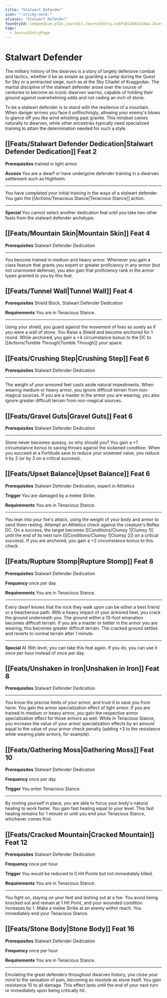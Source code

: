 ```yaml
---
title: "Stalwart Defender"
icon: ":sticky-note:"
aliases: "Stalwart Defender"
foundryId: Compendium.pf2e.journals.JournalEntry.vx5FGEG34AxI2dow.JournalEntryPage.ukLpSqTkmRLvZj0z
tags:
  - JournalEntryPage
---
```


# Stalwart Defender
The military history of the dwarves is a story of largely defensive combat and tactics, whether it be as simple as guarding a camp during the Quest for Sky or a protracted siege, such as at the Sky Citadel of Kraggodan. The martial discipline of the stalwart defender arose over the course of centuries to become an iconic dwarven warrior, capable of holding their ground against overwhelming odds and not ceding an inch of stone.

To be a stalwart defender is to stand with the resilience of a mountain. When danger arrives you face it unflinchingly, allowing your enemy's blows to glance off you like wind whistling past granite. This mindset comes naturally to dwarves, while other ancestries typically need specialized training to attain the determination needed for such a style.

## [[Feats/Stalwart Defender Dedication|Stalwart Defender Dedication]] Feat 2

**Prerequisites** trained in light armor

**Access** You are a dwarf or have undergone defender training in a dwarven settlement such as Highhelm.

* * *

You have completed your initial training in the ways of a stalwart defender. You gain the [[Actions/Tenacious Stance|Tenacious Stance]] action.

* * *

**Special** You cannot select another dedication feat until you take two other feats from the stalwart defender archetype.

## [[Feats/Mountain Skin|Mountain Skin]] Feat 4

**Prerequisites** Stalwart Defender Dedication

* * *

You become trained in medium and heavy armor. Whenever you gain a class feature that grants you expert or greater proficiency in any armor (but not unarmored defense), you also gain that proficiency rank in the armor types granted to you by this feat.

## [[Feats/Tunnel Wall|Tunnel Wall]] Feat 4

**Prerequisites** Shield Block, Stalwart Defender Dedication

**Requirements** You are in Tenacious Stance.

* * *

Using your shield, you guard against the movement of foes as surely as if you were a wall of stone. You Raise a Shield and become anchored for 1 round. While anchored, you gain a +4 circumstance bonus to the DC to [[Actions/Tumble Through|Tumble Through]] your space.

## [[Feats/Crushing Step|Crushing Step]] Feat 6

**Prerequisites** Stalwart Defender Dedication

* * *

The weight of your armored feet casts aside natural impediments. When wearing medium or heavy armor, you ignore difficult terrain from non-magical sources. If you are a master in the armor you are wearing, you also ignore greater difficult terrain from non-magical sources.

## [[Feats/Gravel Guts|Gravel Guts]] Feat 6

**Prerequisites** Stalwart Defender Dedication

* * *

Stone never becomes queasy, so why should you? You gain a +1 circumstance bonus to saving throws against the sickened condition. When you succeed at a Fortitude save to reduce your sickened value, you reduce it by 2 (or by 3 on a critical success).

## [[Feats/Upset Balance|Upset Balance]] Feat 6

**Prerequisites** Stalwart Defender Dedication, expert in Athletics

**Trigger** You are damaged by a melee Strike.

**Requirements** You are in Tenacious Stance.

* * *

You lean into your foe's attack, using the weight of your body and armor to send them reeling. Attempt an Athletics check against the creature's Reflex DC. On a success, the target becomes [[Conditions/Clumsy 1|Clumsy 1]] until the end of its next turn ([[Conditions/Clumsy 1|Clumsy 2]] on a critical success). If you are anchored, you gain a +2 circumstance bonus to this check.

## [[Feats/Rupture Stomp|Rupture Stomp]] Feat 8

**Prerequisites** Stalwart Defender Dedication

**Frequency** once per day

**Requirements** You are in Tenacious Stance.

* * *

Every dwarf knows that the rock they walk upon can be either a best friend or a treacherous path. With a heavy impact of your armored heel, you crack the ground underneath you. The ground within a 10-foot emanation becomes difficult terrain. If you are a master or better in the armor you are wearing, this becomes greater difficult terrain. The cracked ground settles and reverts to normal terrain after 1 minute.

* * *

**Special** At 16th level, you can take this feat again. If you do, you can use it once per hour instead of once per day.

## [[Feats/Unshaken in Iron|Unshaken in Iron]] Feat 8

**Prerequisites** Stalwart Defender Dedication

* * *

You know the precise limits of your armor, and trust it to save you from harm. You gain the armor specialization effect of light armor. If you are trained in medium or heavy armor, you gain the respective armor specialization effect for those armors as well. While in Tenacious Stance, you increase the value of your armor specialization effects by an amount equal to the value of your armor check penalty (adding +3 to the resistance while wearing plate armors, for example).

## [[Feats/Gathering Moss|Gathering Moss]] Feat 10

**Prerequisites** Stalwart Defender Dedication

**Frequency** once per day

**Trigger** You enter Tenacious Stance.

* * *

By rooting yourself in place, you are able to focus your body's natural healing to work faster. You gain fast healing equal to your level. This fast healing remains for 1 minute or until you end your Tenacious Stance, whichever comes first.

## [[Feats/Cracked Mountain|Cracked Mountain]] Feat 12

**Prerequisites** Stalwart Defender Dedication

**Frequency** once per hour

**Trigger** You would be reduced to 0 Hit Points but not immediately killed.

**Requirements** You are in Tenacious Stance.

* * *

You fight on, staying on your feet and lashing out at a foe. You avoid being knocked out and remain at 1 Hit Point, and your wounded condition increases by 1. Make a melee Strike at an enemy within reach. You immediately end your Tenacious Stance.

## [[Feats/Stone Body|Stone Body]] Feat 16

**Prerequisites** Stalwart Defender Dedication

**Frequency** once per hour

**Requirements** You are in Tenacious Stance.

* * *

Emulating the great defenders throughout dwarven history, you close your mind to the sensation of pain, becoming as resolute as stone itself. You gain resistance 10 to all damage. This effect lasts until the end of your next turn or immediately upon being critically hit.